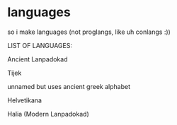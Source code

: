 # languages
so i make languages (not proglangs, like uh conlangs :))

LIST OF LANGUAGES:

Ancient Lanpadokad

Tijek

unnamed but uses ancient greek alphabet

Helvetikana

Halia (Modern Lanpadokad)
